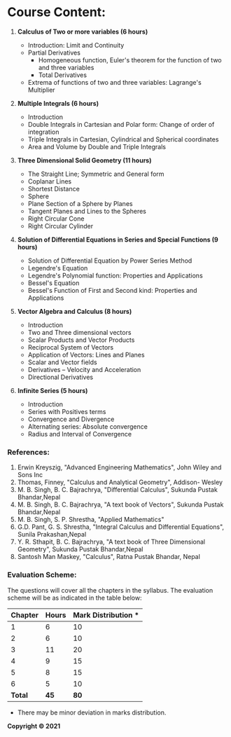 # Course Content:

1. **Calculus of Two or more variables (6 hours)**
    * Introduction: Limit and Continuity
    * Partial Derivatives
        * Homogeneous function, Euler's theorem for the function of two and three variables
        * Total Derivatives
    * Extrema of functions of two and three variables: Lagrange's Multiplier

2. **Multiple Integrals (6 hours)**
    * Introduction
    * Double Integrals in Cartesian and Polar form: Change of order of integration
    * Triple Integrals in Cartesian, Cylindrical and Spherical coordinates
    * Area and Volume by Double and Triple Integrals

3. **Three Dimensional Solid Geometry (11 hours)**
    * The Straight Line; Symmetric and General form
    * Coplanar Lines
    * Shortest Distance
    * Sphere
    * Plane Section of a Sphere by Planes
    * Tangent Planes and Lines to the Spheres
    * Right Circular Cone
    * Right Circular Cylinder

4. **Solution of Differential Equations in Series and Special Functions (9 hours)**
    * Solution of Differential Equation by Power Series Method
    * Legendre's Equation
    * Legendre's Polynomial function: Properties and Applications
    * Bessel's Equation
    * Bessel's Function of First and Second kind: Properties and Applications

5. **Vector Algebra and Calculus (8 hours)**
    * Introduction
    * Two and Three dimensional vectors
    * Scalar Products and Vector Products
    * Reciprocal System of Vectors
    * Application of Vectors: Lines and Planes
    * Scalar and Vector fields
    * Derivatives – Velocity and Acceleration
    * Directional Derivatives

6. **Infinite Series (5 hours)**
    * Introduction
    * Series with Positives terms
    * Convergence and Divergence
    * Alternating series: Absolute convergence
    * Radius and Interval of Convergence

### References:

1. Erwin Kreyszig, "Advanced Engineering Mathematics", John Wiley and Sons Inc
2. Thomas, Finney, "Calculus and Analytical Geometry", Addison- Wesley
3. M. B. Singh, B. C. Bajrachrya, "Differential Calculus", Sukunda Pustak Bhandar,Nepal
4. M. B. Singh, B. C. Bajrachrya, "A text book of Vectors", Sukunda Pustak Bhandar,Nepal
5. M. B. Singh, S. P. Shrestha, "Applied Mathematics"
6. G.D. Pant, G. S. Shrestha, "Integral Calculus and Differential Equations", Sunila Prakashan,Nepal
7. Y. R. Sthapit, B. C. Bajrachrya, "A text book of Three Dimensional Geometry", Sukunda Pustak Bhandar,Nepal
8. Santosh Man Maskey, "Calculus", Ratna Pustak Bhandar, Nepal

### Evaluation Scheme:

The questions will cover all the chapters in the syllabus. The evaluation scheme will be as indicated in the table below:

| Chapter   | Hours  | Mark Distribution * |
| --------- | ------ | ------------------- |
| 1         | 6      | 10                  |
| 2         | 6      | 10                  |
| 3         | 11     | 20                  |
| 4         | 9      | 15                  |
| 5         | 8      | 15                  |
| 6         | 5      | 10                  |
| **Total** | **45** | **80**              |

* There may be minor deviation in marks distribution.

**Copyright © 2021** 
